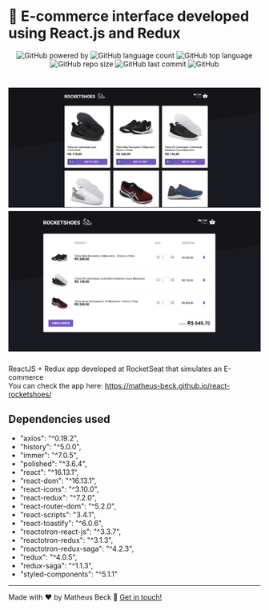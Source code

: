 # 👟 E-commerce interface developed using React.js and Redux

<p align="center">
  <img alt="GitHub powered by" src="https://img.shields.io/badge/Powered%20by-React.js-blue.svg">
  <img alt="GitHub language count" src="https://img.shields.io/github/languages/count/matheus-beck/react-rocketshoes">
  <img alt="GitHub top language" src="https://img.shields.io/github/languages/top/matheus-beck/react-rocketshoes">
  <img alt="GitHub repo size" src="https://img.shields.io/github/repo-size/matheus-beck/react-rocketshoes">
  <img alt="GitHub last commit" src="https://img.shields.io/github/last-commit/matheus-beck/react-rocketshoes">
  <img alt="GitHub" src="https://img.shields.io/github/license/matheus-beck/react-rocketshoes">
</p>
 
 <h1 align="center">
  <img src="https://raw.githubusercontent.com/matheus-beck/react-rocketshoes/master/react-preview-1.png" width="700">
  <img src="https://raw.githubusercontent.com/matheus-beck/react-rocketshoes/master/react-preview-2.png" width="700">
</h1>

ReactJS + Redux app developed at RocketSeat that simulates an E-commerce  
You can check the app here: https://matheus-beck.github.io/react-rocketshoes/

## Dependencies used

- "axios": "^0.19.2",
- "history": "^5.0.0",
- "immer": "^7.0.5",
- "polished": "^3.6.4",
- "react": "^16.13.1",
- "react-dom": "^16.13.1",
- "react-icons": "^3.10.0",
- "react-redux": "^7.2.0",
- "react-router-dom": "^5.2.0",
- "react-scripts": "3.4.1",
- "react-toastify": "^6.0.6",
- "reactotron-react-js": "^3.3.7",
- "reactotron-redux": "^3.1.3",
- "reactotron-redux-saga": "^4.2.3",
- "redux": "^4.0.5",
- "redux-saga": "^1.1.3",
- "styled-components": "^5.1.1"

---

Made with ❤️ by Matheus Beck :wave: [Get in touch!](https://www.linkedin.com/in/matheus-beck/)

